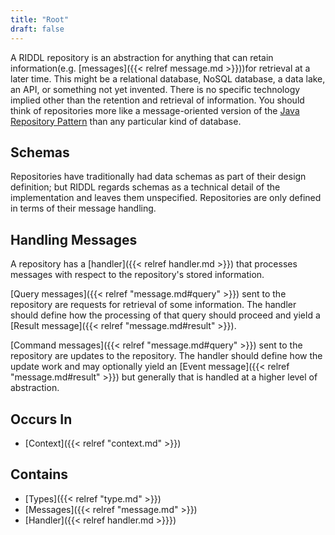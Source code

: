 ```yaml
---
title: "Root"
draft: false
---
```


A RIDDL repository is an abstraction for anything that can retain 
information(e.g. [messages]({{< relref message.md >}}))for retrieval at a
later time. This might be a relational database, NoSQL database, a data lake, 
an API, or something not yet invented. There is no specific technology implied
other than the retention and retrieval of information. You should think of 
repositories more like a message-oriented version of the 
[Java Repository Pattern](https://java-design-patterns.com/patterns/repository/#explanation)
than any particular kind of database. 

## Schemas
Repositories have traditionally had data schemas as part of their design 
definition; but RIDDL regards schemas as a technical detail of the 
implementation and leaves them unspecified. Repositories are only defined in 
terms of their message handling.

## Handling Messages
A repository has a [handler]({{< relref handler.md >}}) that processes 
messages with respect to the repository's stored information.

[Query messages]({{< relref "message.md#query" >}}) sent to the repository 
are requests for retrieval of some information. The handler should define 
how the processing of that query should proceed and yield a 
[Result message]({{< relref "message.md#result" >}}).

[Command messages]({{< relref "message.md#query" >}}) sent to the 
repository are updates to the repository. The handler should define how the 
update work and may optionally yield an
[Event message]({{< relref "message.md#result" >}}) but generally that is 
handled at a higher level of abstraction. 

## Occurs In
* [Context]({{< relref "context.md" >}})

## Contains
* [Types]({{< relref "type.md" >}})
* [Messages]({{< relref "message.md" >}})
* [Handler]({{< relref handler.md >}}})

